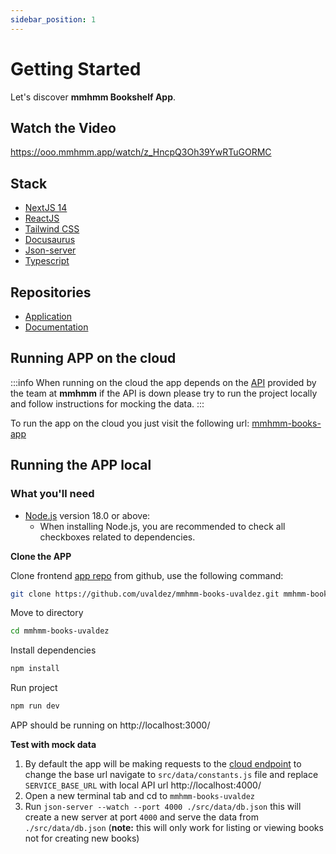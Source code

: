 ```yaml
---
sidebar_position: 1
---
```


# Getting Started

Let's discover **mmhmm Bookshelf App**.

## Watch the Video
https://ooo.mmhmm.app/watch/z_HncpQ3Oh39YwRTuGORMC

## Stack

* [NextJS 14](https://nextjs.org/)
* [ReactJS](https://react.dev/)
* [Tailwind CSS](https://tailwindcss.com/)
* [Docusaurus](https://docusaurus.io/)
* [Json-server](https://www.npmjs.com/package/json-server)
* [Typescript](https://www.typescriptlang.org/)

## Repositories
* [Application](https://github.com/uvaldez/mmhmm-books-uvaldez)
* [Documentation](https://github.com/uvaldez/mmhmm-books-docs)

## Running APP on the cloud
:::info
When running on the cloud the app depends on the [API](https://us-central1-all-turtles-interview.cloudfunctions.net) provided by the team at **mmhmm** if the API is down please try to run the project locally and follow instructions for mocking the data.
:::

To run the app on the cloud you just visit the following url: [mmhmm-books-app](https://mmhmm-books-uvaldez.onrender.com)

## Running the APP local

### What you'll need

- [Node.js](https://nodejs.org/en/download/) version 18.0 or above:
  - When installing Node.js, you are recommended to check all checkboxes related to dependencies.

**Clone the APP**

Clone frontend [app repo](https://github.com/uvaldez/mmhmm-books-uvaldez) from github, use the following command:

```bash
git clone https://github.com/uvaldez/mmhmm-books-uvaldez.git mmhmm-books-uvaldez
```

Move to directory
```bash
cd mmhmm-books-uvaldez
```

Install dependencies
```bash
npm install
```

Run project
```bash
npm run dev
```

APP should be running on http://localhost:3000/

**Test with mock data**

1. By default the app will be making requests to the [cloud endpoint](https://us-central1-all-turtles-interview.cloudfunctions.net) to change the base url navigate to `src/data/constants.js` file and replace `SERVICE_BASE_URL` with local API url http://localhost:4000/
2. Open a new terminal tab and cd to `mmhmm-books-uvaldez`
3. Run `json-server --watch --port 4000 ./src/data/db.json` this will create a new server at port `4000` and serve the data from `./src/data/db.json` (<b>note:</b> this will only work for listing or viewing books not for creating new books)
